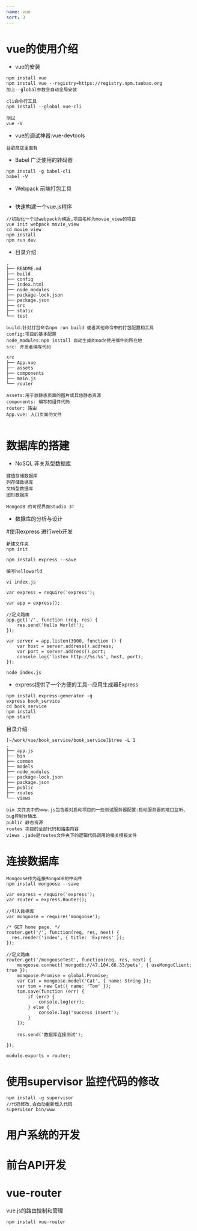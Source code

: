 ```yaml
---
name: vue
sort: 3
---
```


# vue的使用介绍

- vue的安装

```
npm install vue
npm install vue --registry=https://registry.npm.taobao.org
加上--global参数会自动全局安装

cli命令行工具
npm install --global vue-cli

测试
vue -V

```



- vue的调试神器:vue-devtools

```
谷歌商店里面有
```
		
- Babel 广泛使用的转码器		

```
npm install -g babel-cli
babel -V
```

- Webpack 前端打包工具

```
```

- 快速构建一个vue.js程序

```
//初始化一个以webpack为模版,项目名称为movie_view的项目
vue init webpack movie_view
cd movie_view
npm install
npm run dev

```

- 目录介绍

```
.
├── README.md
├── build
├── config
├── index.html
├── node_modules
├── package-lock.json
├── package.json
├── src
├── static
└── test

build:针对打包命令npm run build 或者其他命令中的打包配置和工具
config:项目的基本配置
node_modules:npm install 自动生成的node使用插件的所在地
src: 开发者编写代码

src
├── App.vue
├── assets
├── components
├── main.js
└── router

assets:用于放静态页面的图片或其他静态资源
components: 编写的组件代码
router: 路由
App.vue: 入口页面的文件


```


# 数据库的搭建


- NoSQL 非关系型数据库

```
键值存储数据库
列存储数据库
文档型数据库
图形数据库

MongoDB 的可视界面Studio 3T
```

- 数据库的分析与设计


#使用express 进行web开发

	新建文件夹
	npm init
	
	npm install express --save

	编写helloworld

	vi index.js

```
var express = require('express');

var app = express();

//定义路由
app.get('/', function (req, res) {
    res.send('Hello World!');
});

var server = app.listen(3000, function () {
    var host = server.address().address;
    var port = server.address().port;
    console.log('listen http://%s:%s', host, port);
});
```

	node index.js
	
- 	express提供了一个方便的工具--应用生成器Express

```
npm install express-generator -g
express book_service
cd book_service
npm install
npm start
```
	
目录介绍
	
```
[~/work/vue/book_service/book_service]$tree -L 1
.
├── app.js
├── bin
├── common
├── models
├── node_modules
├── package-lock.json
├── package.json
├── public
├── routes
└── views

bin 文件夹中的www.js包含着对启动项目的一些测试服务器配置:启动服务器的端口监听、bug控制台输出
public 静态资源
routes 项目的全部代码和路由内容
views .jade是routes文件夹下的逻辑代码调用的相关模板文件

```

# 连接数据库

```
Mongoose作为连接MongoDB的中间件
npm install mongoose --save

var express = require('express');
var router = express.Router();

//引入数据库
var mongoose = require('mongoose');

/* GET home page. */
router.get('/', function(req, res, next) {
  res.render('index', { title: 'Express' });
});

//定义路由
router.get('/mongooseTest', function(req, res, next) {
    mongoose.connect('mongodb://47.104.66.33/pets', { useMongoClient: true });
    mongoose.Promise = global.Promise;
    var Cat = mongoose.model('Cat', { name: String });
    var tom = new Cat({ name: 'Tom' });
    tom.save(function (err) {
        if (err) {
            console.log(err);
        } else {
            console.log('success insert');
        }
    });
    
    res.send('数据库连接测试');

});

module.exports = router;
```

# 使用supervisor 监控代码的修改

```
npm install -g supervisor
//代码修改,会自动重新载入代码
supervisor bin/www
```

# 用户系统的开发

# 前台API开发


# vue-router 

vue.js的路由控制和管理

```
npm install vue-router
``` 








	

